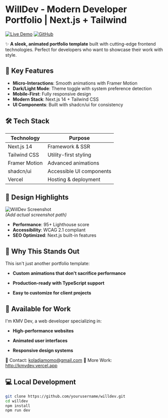 # WillDev - Modern Developer Portfolio | Next.js + Tailwind

[![Live Demo](https://img.shields.io/badge/Visit-WillDev-%23007acc?style=for-the-badge&logo=vercel)](https://willdev-olive.vercel.app)
[![GitHub](https://img.shields.io/badge/Source_Code-GitHub-black?style=for-the-badge&logo=github)](https://github.com/KMV531/willdev)

✨ **A sleek, animated portfolio template** built with cutting-edge frontend technologies. Perfect for developers who want to showcase their work with style.

## 🚀 Key Features

- **Micro-Interactions**: Smooth animations with Framer Motion
- **Dark/Light Mode**: Theme toggle with system preference detection
- **Mobile-First**: Fully responsive design
- **Modern Stack**: Next.js 14 + Tailwind CSS
- **UI Components**: Built with shadcn/ui for consistency

## 🛠️ Tech Stack

| Technology       | Purpose                          |
|------------------|----------------------------------|
| Next.js 14       | Framework & SSR                  |
| Tailwind CSS     | Utility-first styling            |
| Framer Motion    | Advanced animations              |
| shadcn/ui        | Accessible UI components         |
| Vercel           | Hosting & deployment             |

## 🎨 Design Highlights

![WillDev Screenshot](/screenshot.png)  
*(Add actual screenshot path)*

- **Performance**: 95+ Lighthouse score
- **Accessibility**: WCAG 2.1 compliant
- **SEO Optimized**: Next.js built-in features


## 🌟 Why This Stands Out

This isn't just another portfolio template:

- **Custom animations that don't sacrifice performance**

- **Production-ready with TypeScript support**

- **Easy to customize for client projects**

## 🤝 Available for Work

I'm KMV Dev, a web developer specializing in:

- **High-performance websites**

- **Animated user interfaces**

- **Responsive design systems**

📩 Contact: koladjamomo@gmail.com
🔗 More Work: http://kmvdev.vercel.app

## 💻 Local Development

```bash
git clone https://github.com/yourusername/willdev.git
cd willdev
npm install
npm run dev
